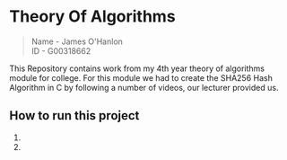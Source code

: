 Theory Of Algorithms
===
<blockquote>
<p> 
   Name - James O'Hanlon
   <br>
   ID - G00318662
</blockquote>

This Repository contains work from my 4th year theory of algorithms module for college. For this module we had to create the SHA256 Hash Algorithm in C by following a number of videos, our lecturer provided us. 



How to run this project
---

1. 

2. 
